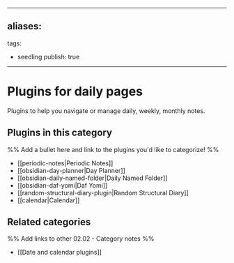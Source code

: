 
---
aliases:
- 
tags: 
- seedling 
publish: true
---


# Plugins for daily pages

Plugins to help you navigate or manage daily, weekly, monthly notes.

## Plugins in this category

%% Add a bullet here and link to the plugins you'd like to categorize! %%

- [[periodic-notes|Periodic Notes]]
- [[obsidian-day-planner|Day Planner]]
- [[obsidian-daily-named-folder|Daily Named Folder]]
- [[obsidian-daf-yomi|Daf Yomi]]
- [[random-structural-diary-plugin|Random Structural Diary]]
- [[calendar|Calendar]]

## Related categories

%% Add links to other 02.02 - Category notes %%

- [[Date and calendar plugins]]
